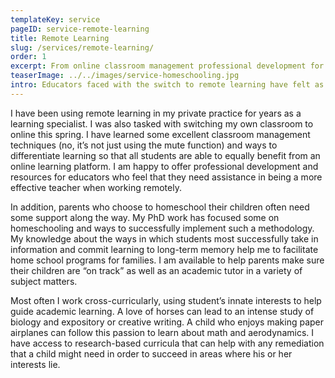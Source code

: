 ```yaml
---
templateKey: service
pageID: service-remote-learning
title: Remote Learning
slug: /services/remote-learning/
order: 1
excerpt: From online classroom management professional development for educators to help for families who need individual tutoring, facilitation of online learning, or remediation, I can help.
teaserImage: ../../images/service-homeschooling.jpg
intro: Educators faced with the switch to remote learning have felt as if they are “inventing the car while they are driving it.”
---
```


I have been using remote learning in my private practice for years as a learning specialist. I was also tasked with switching my own classroom to online this spring. I have learned some excellent classroom management techniques (no, it’s not just using the mute function) and ways to differentiate learning so that all students are able to equally benefit from an online learning platform. I am happy to offer professional development and resources for educators who feel that they need assistance in being a more effective teacher when working remotely.

In addition, parents who choose to homeschool their children often need some support along the way. My PhD work has focused some on homeschooling and ways to successfully implement such a methodology. My knowledge about the ways in which students most successfully take in information and commit learning to long-term memory help me to facilitate home school programs for families. I am available to help parents make sure their children are “on track” as well as an academic tutor in a variety of subject matters.

Most often I work cross-curricularly, using student’s innate interests to help guide academic learning. A love of horses can lead to an intense study of biology and expository or creative writing. A child who enjoys making paper airplanes can follow this passion to learn about math and aerodynamics. I have access to research-based curricula that can help with any remediation that a child might need in order to succeed in areas where his or her interests lie.
